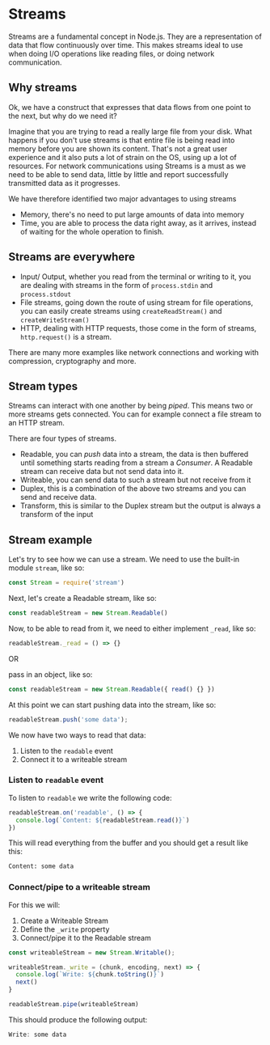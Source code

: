 # Streams

Streams are a fundamental concept in Node.js. They are a representation of data that flow continuously over time. This makes streams ideal to use when doing I/O operations like reading files, or doing network communication.

## Why streams

Ok, we have a construct that expresses that data flows from one point to the next, but why do we need it?

Imagine that you are trying to read a really large file from your disk. What happens if you don't use streams is that entire file is being read into memory before you are shown its content. That's not a great user experience and it also puts a lot of strain on the OS, using up a lot of resources. For network communications using Streams is a must as we need to be able to send data, little by little and report successfully transmitted data as it progresses.

We have therefore identified two major advantages to using streams

- Memory, there's no need to put large amounts of data into memory
- Time, you are able to process the data right away, as it arrives, instead of waiting for the whole operation to finish.

## Streams are everywhere

- Input/ Output, whether you read from the terminal or writing to it, you are dealing with streams in the form of `process.stdin` and `process.stdout`
- File streams, going down the route of using stream for file operations, you can easily create streams using `createReadStream()` and `createWriteStream()`
- HTTP, dealing with HTTP requests, those come in the form of streams, `http.request()` is a stream.

There are many more examples like network connections and working with compression, cryptography and more.

## Stream types

Streams can interact with one another by being *piped*. This means two or more streams gets connected. You can for example connect a file stream to an HTTP stream.

There are four types of streams.

- Readable, you can *push* data into a stream, the data is then buffered until something starts reading from a stream a *Consumer*. A Readable stream can receive data but not send data into it.
- Writeable, you can send data to such a stream but not receive from it
- Duplex, this is a combination of the above two streams and you can send and receive data.
- Transform, this is similar to the Duplex stream but the output is always a transform of the input

## Stream example

Let's try to see how we can use a stream. We need to use the built-in module `stream`, like so:

```javascript
const Stream = require('stream')
```

Next, let's create a Readable stream, like so:

```javascript
const readableStream = new Stream.Readable()
```

Now, to be able to read from it, we need to either implement `_read`, like so:

```javascript
readableStream._read = () => {}
```

OR

pass in an object, like so:

```javascript
const readableStream = new Stream.Readable({ read() {} })
```

At this point we can start pushing data into the stream, like so:

```javascript
readableStream.push('some data');
```

We now have two ways to read that data:

1. Listen to the `readable` event
2. Connect it to a writeable stream

### Listen to `readable` event

To listen to `readable` we write the following code:

```javascript
readableStream.on('readable', () => {
  console.log(`Content: ${readableStream.read()}`)
})
```

This will read everything from the buffer and you should get a result like this:

```bash
Content: some data
```

### Connect/pipe to a writeable stream

For this we will:

1. Create a Writeable Stream
2. Define the `_write` property
3. Connect/pipe it to the Readable stream

```javascript
const writeableStream = new Stream.Writable();

writeableStream._write = (chunk, encoding, next) => {
  console.log(`Write: ${chunk.toString()}`)
  next()
}

readableStream.pipe(writeableStream)
```

This should produce the following output:

```javascript
Write: some data
```
